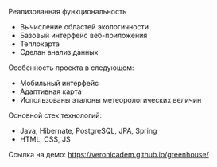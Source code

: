 Реализованная функциональность
* Вычисление областей экологичности
* Базовый интерфейс веб-приложения
* Теплокарта
* Сделан анализ данных

Особенность проекта в следующем:
* Мобильный интерфейс
* Адаптивная карта
* Использованы эталоны метеорологических величин

Основной стек технологий:
* Java, Hibernate, PostgreSQL, JPA, Spring
* HTML, CSS, JS

Ссылка на демо: https://veronicadem.github.io/greenhouse/
